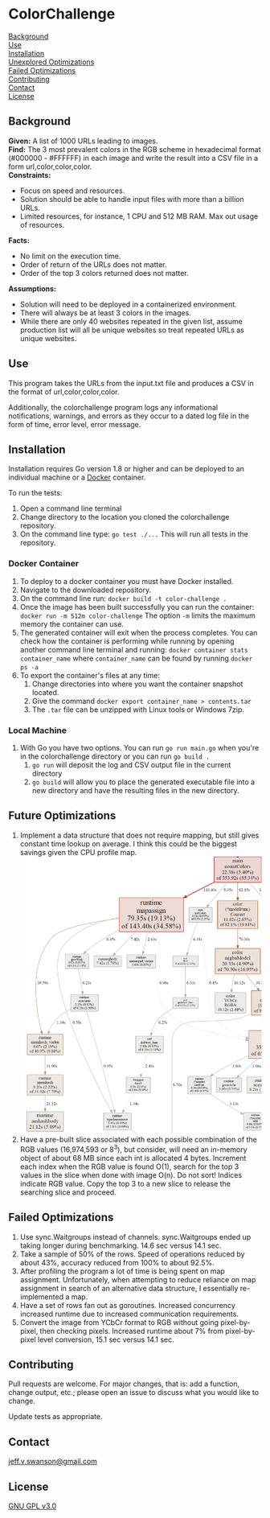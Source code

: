 # ColorChallenge

[Background](#background)  
[Use](#use)  
[Installation](#installation)  
[Unexplored Optimizations](#unexplored-optimizations)  
[Failed Optimizations](#failed-optimizations)  
[Contributing](#contributing)  
[Contact](#contact)  
[License](#license)  

## Background
**Given:** A list of 1000 URLs leading to images.  
**Find:** The 3 most prevalent colors in the RGB scheme in hexadecimal format (#000000 - #FFFFFF) in each image and write the result into a CSV file in a form url,color,color,color.  
**Constraints:**
- Focus on speed and resources.
- Solution should be able to handle input files with more than a billion URLs.
- Limited resources, for instance, 1 CPU and 512 MB RAM. Max out usage of resources.  

**Facts:**
- No limit on the execution time.
- Order of return of the URLs does not matter.
- Order of the top 3 colors returned does not matter.  

**Assumptions:**  
- Solution will need to be deployed in a containerized environment.
- There will always be at least 3 colors in the images.
- While there are only 40 websites repeated in the given list, assume production list will all be unique websites so treat repeated URLs as unique websites.

## Use
This program takes the URLs from the input.txt file and produces a CSV in the format of url,color,color,color.  
  
Additionally, the colorchallenge program logs any informational notifications, warnings, and errors as they occur to a dated log file in the form of time, error level, error message.  

## Installation

Installation requires Go version 1.8 or higher and can be deployed to an individual machine or a [Docker](https://www.docker.com/) container.

To run the tests:
1. Open a command line terminal
2. Change directory to the location you cloned the colorchallenge repository.
3. On the command line type: `go test ./...` This will run all tests in the repository.

### Docker Container

1. To deploy to a docker container you must have Docker installed.
2. Navigate to the downloaded repository.
3. On the command line run: `docker build -t color-challenge .`
4. Once the image has been built successfully you can run the container: `docker run -m 512m color-challenge` The option `-m` limits the maximum memory the container can use.
5. The generated container will exit when the process completes. You can check how the container is performing while running by opening another command line terminal and running: `docker container stats container_name` where `container_name` can be found by running `docker ps -a`
6. To export the container's files at any time: 
   1. Change directories into where you want the container snapshot located.
   2. Give the command `docker export container_name > contents.tar`
   3. The `.tar` file can be unzipped with Linux tools or Windows 7zip. 

### Local Machine

1. With Go you have two options. You can run `go run main.go` when you're in the colorchallenge directory or you can run `go build .`
   1. `go run` will deposit the log and CSV output file in the current directory
   2. `go build` will allow you to place the generated executable file into a new directory and have the resulting files in the new directory.

## Future Optimizations
1. Implement a data structure that does not require mapping, but still gives constant time lookup on average. I think this could be the biggest savings given the CPU profile map.
![Image of CPU Profile Time Dedicated to Mapping](map_hashing_time.png)
2. Have a pre-built slice associated with each possible combination of the RGB values (16,974,593 or 8<sup>3</sup>), but consider, will need an in-memory object of about 68 MB since each int is allocated 4 bytes. Increment each index when the RGB value is found O(1), search for the top 3 values in the slice when done with image O(n). Do not sort! Indices indicate RGB value. Copy the top 3 to a new slice to release the searching slice and proceed.

## Failed Optimizations
1. Use sync.Waitgroups instead of channels. sync.Waitgroups ended up taking longer during benchmarking. 14.6 sec versus 14.1 sec.
2. Take a sample of 50% of the rows. Speed of operations reduced by about 43%, accuracy reduced from 100% to about 92.5%.
3. After profiling the program a lot of time is being spent on map assignment. Unfortunately, when attempting to reduce reliance on map assignment in search of an alternative data structure, I essentially re-implemented a map.
4. Have a set of rows fan out as goroutines. Increased concurrency increased runtime due to increased communication requirements.
5. Convert the image from YCbCr format to RGB without going pixel-by-pixel, then checking pixels. Increased runtime about 7% from pixel-by-pixel level conversion, 15.1 sec versus 14.1 sec.

## Contributing

Pull requests are welcome. For major changes, that is: add a function, change output, etc.; please open an issue to discuss what you would like to change.

Update tests as appropriate.

## Contact

<jeff.v.swanson@gmail.com>

## License

[GNU GPL v3.0](https://choosealicense.com/licenses/gpl-3.0/)